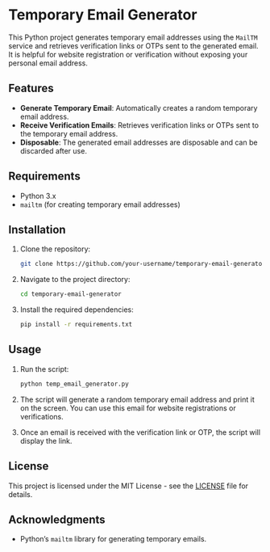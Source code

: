 # Temporary Email Generator

This Python project generates temporary email addresses using the `MailTM` service and retrieves verification links or OTPs sent to the generated email. It is helpful for website registration or verification without exposing your personal email address.

## Features

- **Generate Temporary Email**: Automatically creates a random temporary email address.
- **Receive Verification Emails**: Retrieves verification links or OTPs sent to the temporary email address.
- **Disposable**: The generated email addresses are disposable and can be discarded after use.

## Requirements

- Python 3.x
- `mailtm` (for creating temporary email addresses)

## Installation

1. Clone the repository:

    ```bash
    git clone https://github.com/your-username/temporary-email-generator.git
    ```

2. Navigate to the project directory:

    ```bash
    cd temporary-email-generator
    ```

3. Install the required dependencies:

    ```bash
    pip install -r requirements.txt
    ```

## Usage

1. Run the script:

    ```bash
    python temp_email_generator.py
    ```

2. The script will generate a random temporary email address and print it on the screen. You can use this email for website registrations or verifications.

3. Once an email is received with the verification link or OTP, the script will display the link.

## License

This project is licensed under the MIT License - see the [LICENSE](LICENSE) file for details.

## Acknowledgments

- Python’s `mailtm` library for generating temporary emails.
